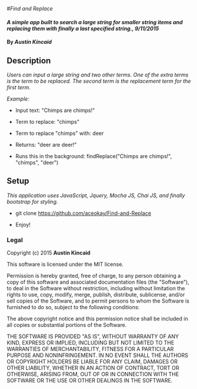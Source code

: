#_Find and Replace_

#### _A simple app built to search a large string for smaller string items and replacing them with finally a last specified string., 9/11/2015_

#### By _Austin Kincaid_

## Description

_Users can input a large string and two other terms. One of the extra terms is the term to be replaced. The second term is the replacement term for the first term._

_Example:_
* Input text: "Chimps are chimps!"
* Term to replace: "chimps"
* Term to replace "chimps" with: deer
* Returns: "deer are deer!"

* Runs this in the background: findReplace("Chimps are chimps!", "chimps", "deer")

## Setup

_This application uses JavaScript, Jquery, Mocha JS, Chai JS, and finally bootstrap for styling._

* git clone https://github.com/aceokay/Find-and-Replace

* Enjoy!

### Legal


Copyright (c) 2015 **Austin Kincaid**

This software is licensed under the MIT license.

Permission is hereby granted, free of charge, to any person obtaining a copy
of this software and associated documentation files (the "Software"), to deal
in the Software without restriction, including without limitation the rights
to use, copy, modify, merge, publish, distribute, sublicense, and/or sell
copies of the Software, and to permit persons to whom the Software is
furnished to do so, subject to the following conditions:

The above copyright notice and this permission notice shall be included in
all copies or substantial portions of the Software.

THE SOFTWARE IS PROVIDED "AS IS", WITHOUT WARRANTY OF ANY KIND, EXPRESS OR
IMPLIED, INCLUDING BUT NOT LIMITED TO THE WARRANTIES OF MERCHANTABILITY,
FITNESS FOR A PARTICULAR PURPOSE AND NONINFRINGEMENT. IN NO EVENT SHALL THE
AUTHORS OR COPYRIGHT HOLDERS BE LIABLE FOR ANY CLAIM, DAMAGES OR OTHER
LIABILITY, WHETHER IN AN ACTION OF CONTRACT, TORT OR OTHERWISE, ARISING FROM,
OUT OF OR IN CONNECTION WITH THE SOFTWARE OR THE USE OR OTHER DEALINGS IN
THE SOFTWARE.
